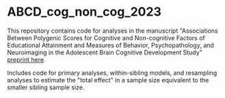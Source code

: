 # ABCD_cog_non_cog_2023

This repository contains code for analyses in the manuscript "Associations Between Polygenic Scores for Cognitive and Non-cognitive Factors of Educational Attainment and Measures of Behavior, Psychopathology, and Neuroimaging in the Adolescent Brain Cognitive Development Study" [preprint here](https://www.medrxiv.org/content/10.1101/2023.10.27.23297675v1).

Includes code for primary analyses, within-sibling models, and resampling analyses to estimate the "total effect" in a sample size equivalent to the smaller sibling sample size.
